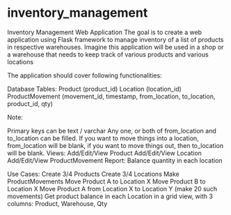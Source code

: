 # inventory_management

Inventory Management Web Application
The goal is to create a web application using Flask framework to manage inventory of a list of products in respective warehouses. Imagine this application will be used in a shop or a warehouse that needs to keep track of various products and various locations

The application should cover following functionalities:

Database Tables:
Product (product_id)
Location (location_id)
ProductMovement (movement_id, timestamp, from_location, to_location, product_id, qty)


Note:

Primary keys can be text / varchar
Any one, or both of from_location and to_location can be filled. If you want to move things into a location, from_location will be blank, if you want to move things out, then to_location will be blank.
Views:
Add/Edit/View Product
Add/Edit/View Location
Add/Edit/View ProductMovement
Report:
Balance quantity in each location

Use Cases:
Create 3/4 Products
Create 3/4 Locations
Make ProductMovements
Move Product A to Location X
Move Product B to Location X
Move Product A from Location X to Location Y
(make 20 such movements)
Get product balance in each Location in a grid view, with 3 columns: Product, Warehouse, Qty
